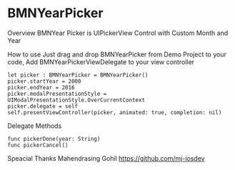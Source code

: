# BMNYearPicker

Overview
BMNYear Picker is UIPickerView Control with Custom Month and Year

How to use
Just drag and drop BMNYearPicker from Demo Project to your code, Add BMNYearPickerViewDelegate to your view controller

    let picker : BMNYearPicker = BMNYearPicker()
    picker.startYear = 2000
    picker.endYear = 2016
    picker.modalPresentationStyle = UIModalPresentationStyle.OverCurrentContext
    picker.delegate = self
    self.presentViewController(picker, animated: true, completion: nil)
Delegate Methods

    func pickerDone(year: String) 
    func pickerCancel()
Speacial Thanks Mahendrasing Gohil https://github.com/mj-iosdev
